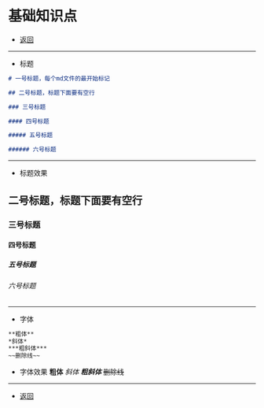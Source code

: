 # 基础知识点

- [返回](README.md)

***

- 标题

```markdown
# 一号标题，每个md文件的最开始标记

## 二号标题，标题下面要有空行

### 三号标题

#### 四号标题

##### 五号标题

###### 六号标题
```

***

- 标题效果

## 二号标题，标题下面要有空行

### 三号标题

#### 四号标题

##### 五号标题

###### 六号标题

***

- 字体

```markdown
**粗体**
*斜体*
***粗斜体***
~~删除线~~
```

- 字体效果
**粗体**
*斜体*
***粗斜体***
~~删除线~~

***

- [返回](README.md)